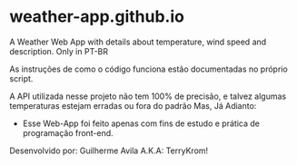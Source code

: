 # weather-app.github.io
A Weather Web App with details about temperature, wind speed and description. Only in PT-BR

As instruções de como o código funciona estão documentadas no próprio script.

A API utilizada nesse projeto não tem 100% de precisão, e talvez algumas temperaturas estejam erradas ou fora do padrão
Mas, Já Adianto:
- Esse Web-App foi feito apenas com fins de estudo e prática de programação front-end.

Desenvolvido por: Guilherme Avila
A.K.A: TerryKrom!
